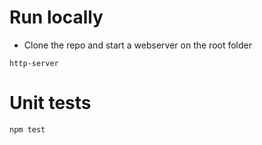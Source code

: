 # Run locally

* Clone the repo and start a webserver on the root folder

```
http-server
```

# Unit tests

```
npm test
```
